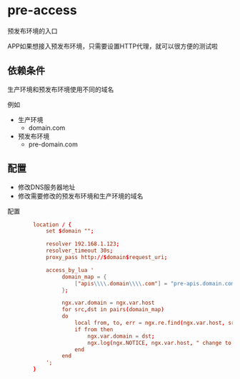 # pre-access
预发布环境的入口

APP如果想接入预发布环境，只需要设置HTTP代理，就可以很方便的测试啦


## 依赖条件
生产环境和预发布环境使用不同的域名

例如
* 生产环境
  * domain.com
* 预发布环境
  * pre-domain.com


## 配置
* 修改DNS服务器地址
* 修改需要修改的预发布环境和生产环境的域名

配置
```nginx.conf
        location / {
            set $domain "";

            resolver 192.168.1.123;
            resolver_timeout 30s;
            proxy_pass http://$domain$request_uri;

            access_by_lua '
                 domain_map = {
                     ["apis\\\\.domain\\\\.com"] = "pre-apis.domain.com"
                 };

                 ngx.var.domain = ngx.var.host
                 for src,dst in pairs(domain_map)
                 do
                     local from, to, err = ngx.re.find(ngx.var.host, src, "jo")
                     if from then
                         ngx.var.domain = dst;
                         ngx.log(ngx.NOTICE, ngx.var.host, " change to ", ngx.var.domain);
                     end
                 end
            ';
        }
```
